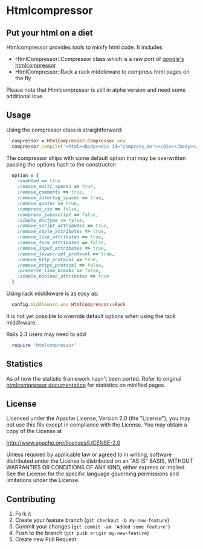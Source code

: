 # Htmlcompressor

## Put your html on a diet

Htmlcompressor provides tools to minify html code.
It includes
- HtmlCompressor::Compressor class which is a raw port of [google's htmlcompressor](http://code.google.com/p/htmlcompressor/)
- HtmlCompressor::Rack a rack middleware to compress html pages on the fly

Please note that Htmlcompressor is still in alpha version and need some additional love.

## Usage

Using the compressor class is straightforward:

```ruby
  compressor = HtmlCompressor.Compressor.new
  compressor.compile('<html><body><div id="compress_me"></div></body></html>')
```

The compressor ships with some default option that may be overwritten passing the options hash to the constructor:

```ruby
  option = {
    :enabled => true
    :remove_multi_spaces => true,
    :remove_comments => true,
    :remove_intertag_spaces => true,
    :remove_quotes => true,
    :compress_css => false,
    :compress_javascript => false,
    :simple_doctype => false,
    :remove_script_attributes => true,
    :remove_style_attributes => true,
    :remove_link_attributes => true,
    :remove_form_attributes => false,
    :remove_input_attributes => true,
    :remove_javascript_protocol => true,
    :remove_http_protocol => true,
    :remove_https_protocol => false,
    :preserve_line_breaks => false,
    :simple_boolean_attributes => true
  }
```

Using rack middleware is as easy as:

```ruby
  config.middleware.use HtmlCompressor::Rack
```

It is not yet possible to override default options when using the rack middleware.

Rails 2.3 users may need to add
```ruby
  require 'htmlcompressor'
```

## Statistics

As of now the statistic framework hasn't been ported. Refer to original [htmlcompressor documentation](http://code.google.com/p/htmlcompressor/) for statistics on minified pages.

## License

Licensed under the Apache License, Version 2.0 (the "License");
you may not use this file except in compliance with the License.
You may obtain a copy of the License at

  http://www.apache.org/licenses/LICENSE-2.0

Unless required by applicable law or agreed to in writing, software
distributed under the License is distributed on an "AS IS" BASIS,
WITHOUT WARRANTIES OR CONDITIONS OF ANY KIND, either express or implied.
See the License for the specific language governing permissions and
limitations under the License.

## Contributing

1. Fork it
2. Create your feature branch (`git checkout -b my-new-feature`)
3. Commit your changes (`git commit -am 'Added some feature'`)
4. Push to the branch (`git push origin my-new-feature`)
5. Create new Pull Request
